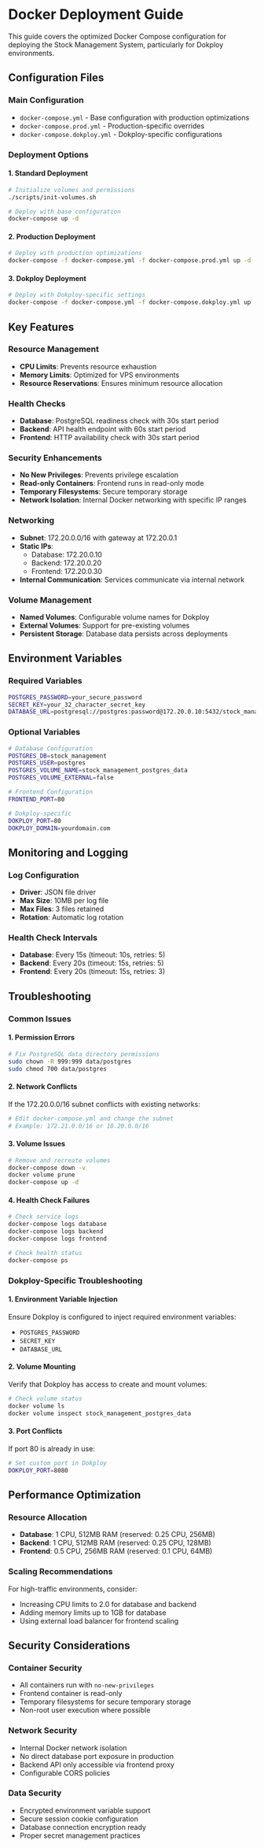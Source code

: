 # Docker Deployment Guide

This guide covers the optimized Docker Compose configuration for deploying the Stock Management System, particularly for Dokploy environments.

## Configuration Files

### Main Configuration
- `docker-compose.yml` - Base configuration with production optimizations
- `docker-compose.prod.yml` - Production-specific overrides
- `docker-compose.dokploy.yml` - Dokploy-specific configurations

### Deployment Options

#### 1. Standard Deployment
```bash
# Initialize volumes and permissions
./scripts/init-volumes.sh

# Deploy with base configuration
docker-compose up -d
```

#### 2. Production Deployment
```bash
# Deploy with production optimizations
docker-compose -f docker-compose.yml -f docker-compose.prod.yml up -d
```

#### 3. Dokploy Deployment
```bash
# Deploy with Dokploy-specific settings
docker-compose -f docker-compose.yml -f docker-compose.dokploy.yml up -d
```

## Key Features

### Resource Management
- **CPU Limits**: Prevents resource exhaustion
- **Memory Limits**: Optimized for VPS environments
- **Resource Reservations**: Ensures minimum resource allocation

### Health Checks
- **Database**: PostgreSQL readiness check with 30s start period
- **Backend**: API health endpoint with 60s start period
- **Frontend**: HTTP availability check with 30s start period

### Security Enhancements
- **No New Privileges**: Prevents privilege escalation
- **Read-only Containers**: Frontend runs in read-only mode
- **Temporary Filesystems**: Secure temporary storage
- **Network Isolation**: Internal Docker networking with specific IP ranges

### Networking
- **Subnet**: 172.20.0.0/16 with gateway at 172.20.0.1
- **Static IPs**: 
  - Database: 172.20.0.10
  - Backend: 172.20.0.20
  - Frontend: 172.20.0.30
- **Internal Communication**: Services communicate via internal network

### Volume Management
- **Named Volumes**: Configurable volume names for Dokploy
- **External Volumes**: Support for pre-existing volumes
- **Persistent Storage**: Database data persists across deployments

## Environment Variables

### Required Variables
```bash
POSTGRES_PASSWORD=your_secure_password
SECRET_KEY=your_32_character_secret_key
DATABASE_URL=postgresql://postgres:password@172.20.0.10:5432/stock_management
```

### Optional Variables
```bash
# Database Configuration
POSTGRES_DB=stock_management
POSTGRES_USER=postgres
POSTGRES_VOLUME_NAME=stock_management_postgres_data
POSTGRES_VOLUME_EXTERNAL=false

# Frontend Configuration
FRONTEND_PORT=80

# Dokploy-specific
DOKPLOY_PORT=80
DOKPLOY_DOMAIN=yourdomain.com
```

## Monitoring and Logging

### Log Configuration
- **Driver**: JSON file driver
- **Max Size**: 10MB per log file
- **Max Files**: 3 files retained
- **Rotation**: Automatic log rotation

### Health Check Intervals
- **Database**: Every 15s (timeout: 10s, retries: 5)
- **Backend**: Every 20s (timeout: 15s, retries: 5)
- **Frontend**: Every 20s (timeout: 15s, retries: 3)

## Troubleshooting

### Common Issues

#### 1. Permission Errors
```bash
# Fix PostgreSQL data directory permissions
sudo chown -R 999:999 data/postgres
sudo chmod 700 data/postgres
```

#### 2. Network Conflicts
If the 172.20.0.0/16 subnet conflicts with existing networks:
```bash
# Edit docker-compose.yml and change the subnet
# Example: 172.21.0.0/16 or 10.20.0.0/16
```

#### 3. Volume Issues
```bash
# Remove and recreate volumes
docker-compose down -v
docker volume prune
docker-compose up -d
```

#### 4. Health Check Failures
```bash
# Check service logs
docker-compose logs database
docker-compose logs backend
docker-compose logs frontend

# Check health status
docker-compose ps
```

### Dokploy-Specific Troubleshooting

#### 1. Environment Variable Injection
Ensure Dokploy is configured to inject required environment variables:
- `POSTGRES_PASSWORD`
- `SECRET_KEY`
- `DATABASE_URL`

#### 2. Volume Mounting
Verify that Dokploy has access to create and mount volumes:
```bash
# Check volume status
docker volume ls
docker volume inspect stock_management_postgres_data
```

#### 3. Port Conflicts
If port 80 is already in use:
```bash
# Set custom port in Dokploy
DOKPLOY_PORT=8080
```

## Performance Optimization

### Resource Allocation
- **Database**: 1 CPU, 512MB RAM (reserved: 0.25 CPU, 256MB)
- **Backend**: 1 CPU, 512MB RAM (reserved: 0.25 CPU, 128MB)
- **Frontend**: 0.5 CPU, 256MB RAM (reserved: 0.1 CPU, 64MB)

### Scaling Recommendations
For high-traffic environments, consider:
- Increasing CPU limits to 2.0 for database and backend
- Adding memory limits up to 1GB for database
- Using external load balancer for frontend scaling

## Security Considerations

### Container Security
- All containers run with `no-new-privileges`
- Frontend container is read-only
- Temporary filesystems for secure temporary storage
- Non-root user execution where possible

### Network Security
- Internal Docker network isolation
- No direct database port exposure in production
- Backend API only accessible via frontend proxy
- Configurable CORS policies

### Data Security
- Encrypted environment variable support
- Secure session cookie configuration
- Database connection encryption ready
- Proper secret management practices